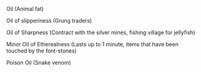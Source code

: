Oil (Animal fat)

Oil of slipperiness (Grung traders)

Oil of Sharpness (Contract with the silver mines, fishing village for jellyfish)

Minor Oil of Etherealness (Lasts up to 1 minute, items that have been touched by the font-stones)

Poison Oil (Snake venom)